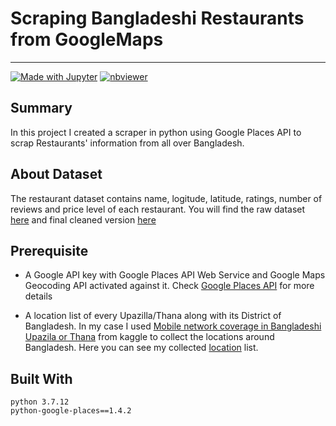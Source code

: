# Scraping Bangladeshi Restaurants from GoogleMaps
---

[![Made with Jupyter](https://img.shields.io/badge/Made%20with-Jupyter-orange?logo=Jupyter)](https://jupyter.org/try) [![nbviewer](https://raw.githubusercontent.com/jupyter/design/master/logos/Badges/nbviewer_badge.svg)](https://nbviewer.org/github/tanjimanasreen/GoogleMaps-Restaurant-Scraper/blob/main/Restaurant_Scrapper.ipynb)

## Summary

In this project I created a scraper in python using Google Places API to scrap Restaurants' information from all over Bangladesh.

## About Dataset
The restaurant dataset contains name, logitude, latitude, ratings, number of reviews and price level of each restaurant.
You will find the raw dataset [here](https://github.com/tanjimanasreen/GoogleMaps-Restaurant-Scraper/tree/main/Dataset/Restaurant-Raw) and final cleaned version [here](https://github.com/tanjimanasreen/GoogleMaps-Restaurant-Scraper/tree/main/Dataset/Restaurant-FInal)

## Prerequisite
- A Google API key with Google Places API Web Service and Google Maps Geocoding API activated against it. Check [Google Places API](https://developers.google.com/maps/documentation/places/web-service/overview) for more details

- A location list of every Upazilla/Thana along with its District of Bangladesh. In my case I used [Mobile network coverage in Bangladeshi Upazila or Thana](https://www.kaggle.com/mushfiqurrobin/network-coverage) from kaggle to collect the locations around Bangladesh. Here you can see my collected [location](https://github.com/tanjimanasreen/GoogleMaps-Restaurant-Scraper/blob/main/Dataset/locations.csv) list.  

## Built With
```
python 3.7.12
python-google-places==1.4.2

```
